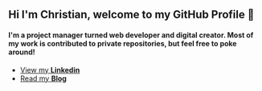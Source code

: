 ## Hi I'm Christian, welcome to my GitHub Profile 👋

#### I'm a project manager turned web developer and digital creator. Most of my work is contributed to private repositories, but feel free to poke around!

-  [  View my **Linkedin**](https://www.linkedin.com/in/christiansendler/)  
-   [  Read my **Blog**](https://sendler.medium.com/) 
